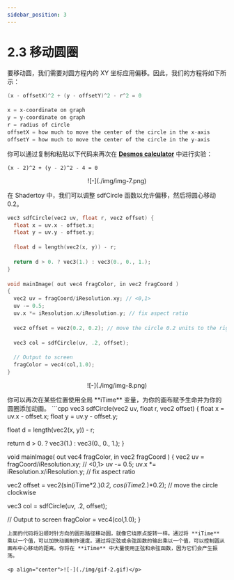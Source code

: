 ```yaml
---
sidebar_position: 3
---
```


# 2.3 移动圆圈
要移动圆，我们需要对圆方程内的 XY 坐标应用偏移。因此，我们的方程将如下所示：
```cpp
(x - offsetX)^2 + (y - offsetY)^2 - r^2 = 0

x = x-coordinate on graph
y = y-coordinate on graph
r = radius of circle
offsetX = how much to move the center of the circle in the x-axis
offsetY = how much to move the center of the circle in the y-axis
```
你可以通过复制和粘贴以下代码来再次在 [**Desmos calculator**](https://www.desmos.com/calculator) 中进行实验：
```
(x - 2)^2 + (y - 2)^2 - 4 = 0
```
<p align="center">![-](./img/img-7.png)</p>

在 Shadertoy 中，我们可以调整 sdfCircle 函数以允许偏移，然后将圆心移动 0.2。
```cpp
vec3 sdfCircle(vec2 uv, float r, vec2 offset) {
  float x = uv.x - offset.x;
  float y = uv.y - offset.y;

  float d = length(vec2(x, y)) - r;

  return d > 0. ? vec3(1.) : vec3(0., 0., 1.);
}

void mainImage( out vec4 fragColor, in vec2 fragCoord )
{
  vec2 uv = fragCoord/iResolution.xy; // <0,1>
  uv -= 0.5;
  uv.x *= iResolution.x/iResolution.y; // fix aspect ratio

  vec2 offset = vec2(0.2, 0.2); // move the circle 0.2 units to the right and 0.2 units up

  vec3 col = sdfCircle(uv, .2, offset);

  // Output to screen
  fragColor = vec4(col,1.0);
}
```
<p align="center">![-](./img/img-8.png)</p>
你可以再次在某些位置使用全局 **iTime** 变量，为你的画布赋予生命并为你的圆圈添加动画。
```cpp
vec3 sdfCircle(vec2 uv, float r, vec2 offset) {
  float x = uv.x - offset.x;
  float y = uv.y - offset.y;

  float d = length(vec2(x, y)) - r;

  return d > 0. ? vec3(1.) : vec3(0., 0., 1.);
}

void mainImage( out vec4 fragColor, in vec2 fragCoord )
{
  vec2 uv = fragCoord/iResolution.xy; // <0,1>
  uv -= 0.5;
  uv.x *= iResolution.x/iResolution.y; // fix aspect ratio

  vec2 offset = vec2(sin(iTime*2.)*0.2, cos(iTime*2.)*0.2); // move the circle clockwise

  vec3 col = sdfCircle(uv, .2, offset);

  // Output to screen
  fragColor = vec4(col,1.0);
}
```
上面的代码将沿顺时针方向的圆形路径移动圆，就像它绕原点旋转一样。通过将 **iTime** 乘以一个值，可以加快动画制作速度。通过将正弦或余弦函数的输出乘以一个值，可以控制圆从画布中心移动的距离。你将在 **iTime** 中大量使用正弦和余弦函数，因为它们会产生振荡。

<p align="center">![-](./img/gif-2.gif)</p>
